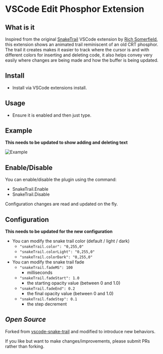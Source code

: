 # VSCode Edit Phosphor Extension

## What is it

Inspired from the original [SnakeTrail](https://github.com/richie5um/vscode-snake-trail) VSCode extension by [Rich Somerfield](https://github.com/richie5um), this extension shows an animated trail reminiscent of an old CRT phosphor. The trail it creates makes it easier to track where the cursor is and with different colors for inserting and deleting code, it also helps convey very easily where changes are being made and how the buffer is being updated.

## Install

* Install via VSCode extensions install.

## Usage

* Ensure it is enabled and then just type.

## Example

**This needs to be updated to show adding and deleting text**

![Example](resources/usage.gif)

## Enable/Disable

You can enable/disable the plugin using the command:

* SnakeTrail.Enable
* SnakeTrail.Disable

Configuration changes are read and updated on the fly.

## Configuration

**This needs to be updated for the new configuration**

* You can modify the snake trail color (default / light / dark)
  * `"snakeTrail.color": "0,255,0"`
  * `"snakeTrail.colorLight": "0,255,0"`
  * `"snakeTrail.colorDark": "0,255,0"`
* You can modify the snake trail fade
  * `"snakeTrail.fadeMS": 100`
    * milliseconds
  * `"snakeTrail.fadeStart": 1.0`
    * the starting opacity value (between 0 and 1.0)
  * `"snakeTrail.fadeEnd": 0.2`
    * the final opacity value (between 0 and 1.0)
  * `"snakeTrail.fadeStep": 0.1`
    * the step decrement

## _Open Source_

Forked from [vscode-snake-trail](https://github.com/richie5um/vscode-snake-trail) and modified to introduce new behaviors.

If you like but want to make changes/improvements, please submit PRs rather than forking.
